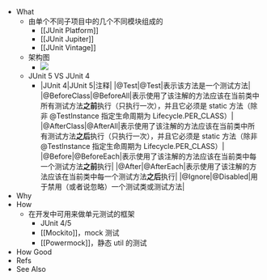 - What
	- 由单个不同子项目中的几个不同模块组成的
		- [[JUnit Platform]]
		- [[JUnit Jupiter]]
		- [[JUnit Vintage]]
	- 架构图
		- ![](https://pdai.tech/images/develop/ut/dev-ut-1.png)
	- JUnit 5 VS JUnit 4
		- |JUnit 4|JUnit 5|注释|
		  |@Test|@Test|表示该方法是一个测试方法|
		  |@BeforeClass|@BeforeAll|表示使用了该注解的方法应该在当前类中所有测试方法**之前**执行（只执行一次），并且它必须是 static 方法（除非 @TestInstance 指定生命周期为 Lifecycle.PER_CLASS）|
		  |@AfterClass|@AfterAll|表示使用了该注解的方法应该在当前类中所有测试方法**之后**执行（只执行一次），并且它必须是 static 方法（除非 @TestInstance 指定生命周期为 Lifecycle.PER_CLASS）|
		  |@Before|@BeforeEach|表示使用了该注解的方法应该在当前类中每一个测试方法**之前**执行|
		  |@After|@AfterEach|表示使用了该注解的方法应该在当前类中每一个测试方法**之后**执行|
		  |@Ignore|@Disabled|用于禁用（或者说忽略）一个测试类或测试方法|
- Why
- How
	- 在开发中可用来做单元测试的框架
		- JUnit 4/5
		- [[Mockito]]，mock 测试
		- [[Powermock]]，静态 util 的测试
- How Good
- Refs
- See Also
